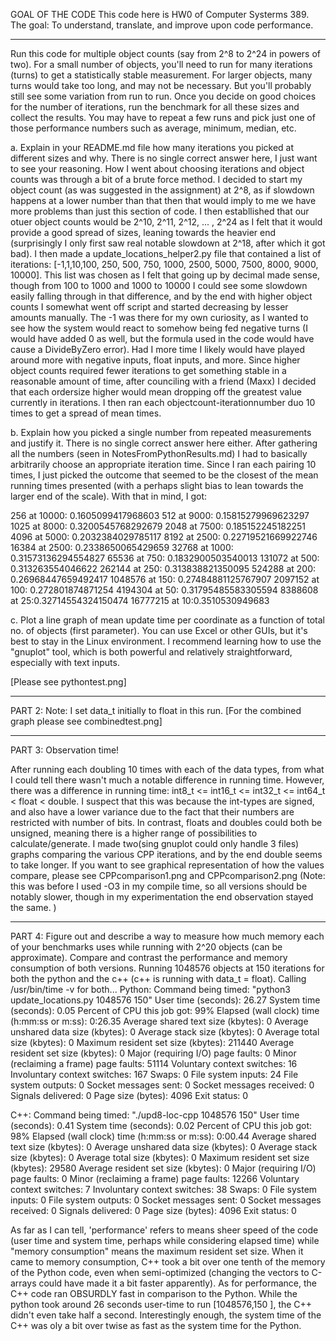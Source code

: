 GOAL OF THE CODE
This code here is HW0 of Computer Systerms 389. The goal: To understand, translate, and improve upon code performance.

-----------------------------------

Run this code for multiple object counts (say from 2^8 to 2^24 in powers of two). For a small number of objects, you'll need to run for many iterations (turns) to get a statistically stable measurement. For larger objects, many turns would take too long, and may not be necessary. But you'll probably still see some variation from run to run. Once you decide on good choices for the number of iterations, run the benchmark for all these sizes and collect the results. You may have to repeat a few runs and pick just one of those performance numbers such as average, minimum, median, etc. 

a. Explain in your README.md file how many iterations you picked at different sizes and why. There is no single correct answer here, I just want to see your reasoning. 
How I went about choosing iterations and object counts was through a bit of a brute force method. I decided to start my object count (as was suggested in the assignment) at 2^8, as if slowdown happens at a lower number than that then that would imply to me we have more problems than just this section of code. I then establlished that our otuer object counts would be 2^10, 2^11, 2^12, ... , 2^24 as I felt that it would provide a good spread of sizes, leaning towards the heavier end (surprisingly I only first saw real notable slowdown at 2^18, after which it got bad).
I then made a update_locations_helper2.py file that contained a list of iterations: [-1,1,10,100, 250, 500, 750, 1000, 2500, 5000, 7500, 8000, 9000, 10000]. This list was chosen as I felt that going up by decimal made sense, though from 100 to 1000 and 1000 to 10000 I could see some slowdown easily falling through in that difference, and by the end with higher object counts I somewhat went off script and started decreasing by lesser amounts manually. The -1 was there for my own curiosity, as I wanted to see how the system would react to somehow being fed negative turns (I would have added 0 as well, but the formula used in the code would have cause a DivideByZero error). Had I more time I likely would have played around more with negative inputs, float inputs, and more. 
Since higher object counts required fewer iterations to get something stable in a reasonable amount of time, after counciling with a friend (Maxx) I decided that each ordersize higher would mean dropping off the greatest value currently in iterations.
I then ran each objectcount-iterationnumber duo 10 times to get a spread of mean times. 

b. Explain how you picked a single number from repeated measurements and justify it. There is no single correct answer here either. 
After gathering all the numbers (seen in NotesFromPythonResults.md) I had to basically arbitrarily choose an appropriate iteration time. Since I ran each pairing 10 times, I just picked the outcome that seemed to be the closest of the mean running times presented (with a perhaps slight bias to lean towards the larger end of the scale). With that in mind, I got:

256 at 10000: 0.1605099417968603
512 at 9000: 0.15815279969623297 
1025 at 8000: 0.3200545768292679
2048 at 7500: 0.185152245182251
4096 at 5000: 0.2032384029785117 
8192 at 2500: 0.22719521669922746 
16384 at 2500: 0.2338650065429659 
32768 at 1000: 0.31573136294554827
65536 at 750: 0.1832900503540013
131072 at 500: 0.313263554046622
262144 at 250: 0.313838821350095 
524288 at 200: 0.26968447659492417
1048576 at 150: 0.27484881125767907
2097152 at 100: 0.272801874871254
4194304 at 50: 0.31795485583305594
8388608 at 25:0.32714554324150474
16777215 at 10:0.3510530949683


c. Plot a line graph of mean update time per coordinate as a function of total no. of objects (first parameter). You can use Excel or other GUIs, but it's best to stay in the Linux environment. I recommend learning how to use the "gnuplot" tool, which is both powerful and relatively straightforward, especially with text inputs.

[Please see pythontest.png]


--------------------------------
PART 2:
Note: I set data_t initially to float in this run.
[For the combined graph please see combinedtest.png]

--------------------------------
PART 3:
Observation time!

After running each doubling 10 times with each of the data types, from what I could tell there wasn't much a notable difference in running time. However, there was a difference in running time: int8_t <= int16_t <= int32_t <= int64_t < float < double. I suspect that this was because the int-types are signed, and also have a lower variance due to the fact that their numbers are restricted with number of bits. In contrast, floats and doubles could both be unsigned, meaning there is a higher range of possibilities to calculate/generate. I made two(sing gnuplot could only handle 3 files) graphs comparing the various CPP iterations, and by the end double seems to take longer. If you want to see graphical representation of how the values compare, please see CPPcomparison1.png and CPPcomparison2.png (Note: this was before I used -O3 in my compile time, so all versions should be notably slower, though in my experimentation the end observation stayed the same. )

---------------------------------
PART 4:
Figure out and describe a way to measure how much memory each of your benchmarks uses while running with 2^20 objects (can be approximate). Compare and contrast the performance and memory consumption of both versions.
Running 1048576 objects at 150 iterations for both the python and the c++ (c++ is running with data_t = float). 
Calling /usr/bin/time -v for both... 
Python:
	Command being timed: "python3 update_locations.py 1048576 150"
	User time (seconds): 26.27
	System time (seconds): 0.05
	Percent of CPU this job got: 99%
	Elapsed (wall clock) time (h:mm:ss or m:ss): 0:26.35
	Average shared text size (kbytes): 0
	Average unshared data size (kbytes): 0
	Average stack size (kbytes): 0
	Average total size (kbytes): 0
	Maximum resident set size (kbytes): 211440
	Average resident set size (kbytes): 0
	Major (requiring I/O) page faults: 0
	Minor (reclaiming a frame) page faults: 51114
	Voluntary context switches: 16
	Involuntary context switches: 167
	Swaps: 0
	File system inputs: 24
	File system outputs: 0
	Socket messages sent: 0
	Socket messages received: 0
	Signals delivered: 0
	Page size (bytes): 4096
	Exit status: 0

C++:
	Command being timed: "./upd8-loc-cpp 1048576 150"
	User time (seconds): 0.41
	System time (seconds): 0.02
	Percent of CPU this job got: 98%
	Elapsed (wall clock) time (h:mm:ss or m:ss): 0:00.44
	Average shared text size (kbytes): 0
	Average unshared data size (kbytes): 0
	Average stack size (kbytes): 0
	Average total size (kbytes): 0
	Maximum resident set size (kbytes): 29580
	Average resident set size (kbytes): 0
	Major (requiring I/O) page faults: 0
	Minor (reclaiming a frame) page faults: 12266
	Voluntary context switches: 7
	Involuntary context switches: 38
	Swaps: 0
	File system inputs: 0
	File system outputs: 0
	Socket messages sent: 0
	Socket messages received: 0
	Signals delivered: 0
	Page size (bytes): 4096
	Exit status: 0


As far as I can tell, 'performance' refers to means sheer speed of the code (user time and system time, perhaps while considering elapsed time) while "memory consumption" means the maximum resident set size.
When it came to memory consumption, C++ took a bit over one tenth of the memory of the Python code, even when semi-optimized (changing the vectors to C-arrays could have made it a bit faster apparently). 
As for performance, the C++ code ran OBSURDLY fast in comparison to the Python. While the python took around 26 seconds user-time to run [1048576,150 ], the C++ didn't even take half a second. Interestingly enough, the system time of the C++ was oly a bit over twise as fast as the system time for the Python. 
